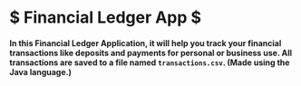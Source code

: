 # $ Financial Ledger App $
#### In this Financial Ledger Application, it will help you track your financial transactions like deposits and payments for personal or business use. All transactions are saved to a file named `transactions.csv`. (Made using the Java language.)
